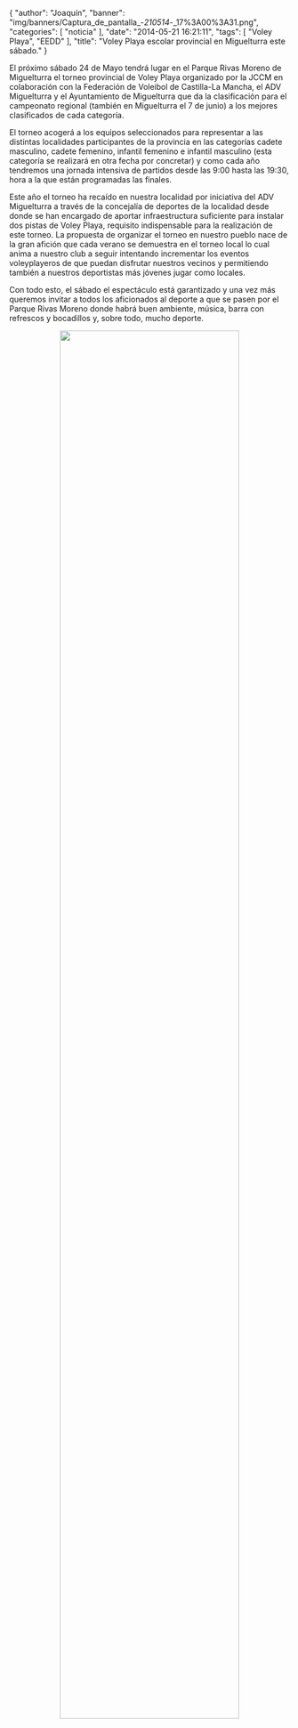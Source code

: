 {
  "author": "Joaquín", 
  "banner": "img/banners/Captura_de_pantalla_-_210514_-_17%3A00%3A31.png", 
  "categories": [
    "noticia"
  ], 
  "date": "2014-05-21 16:21:11", 
  "tags": [
    "Voley Playa", 
    "EEDD"
  ], 
  "title": "Voley Playa escolar provincial en Miguelturra este sábado."
}

El próximo sábado 24 de Mayo tendrá lugar en el Parque Rivas Moreno de Miguelturra el torneo provincial de Voley Playa organizado por la JCCM en colaboración con la Federación de Voleibol de Castilla-La Mancha, el ADV Miguelturra y el Ayuntamiento de Miguelturra que da la clasificación para el campeonato regional (también en Miguelturra el 7 de junio) a los mejores clasificados de cada categoría.

El torneo acogerá a los equipos seleccionados para representar a las distintas localidades  participantes de la provincia en las categorías cadete masculino, cadete femenino, infantil femenino e infantil masculino (esta categoría se realizará en otra fecha por concretar) y como cada año tendremos una jornada intensiva de partidos desde las 9:00 hasta las 19:30, hora a la que están programadas las finales.

Este año el torneo ha recaído en nuestra localidad por iniciativa del ADV Miguelturra a través de la concejalía de deportes de la localidad desde donde se han encargado de aportar infraestructura suficiente para instalar dos pistas de Voley Playa, requisito indispensable para la realización de este torneo. La propuesta de organizar el torneo en nuestro pueblo nace de la gran afición que cada verano se demuestra en el torneo local lo cual anima a nuestro club a seguir intentando incrementar los eventos voleyplayeros de que puedan disfrutar nuestros vecinos y permitiendo también a nuestros deportistas más jóvenes jugar como locales.

Con todo esto, el sábado el espectáculo está garantizado y una vez más queremos invitar a todos los aficionados al deporte a que se pasen por el Parque Rivas Moreno donde habrá buen ambiente, música, barra con refrescos y bocadillos y, sobre todo, mucho deporte.

<center>
<a target="_new" href="http://www.advmiguelturra.org/img/banners/Captura%20de%20pantalla%20-%20210514%20-%2017%3A00%3A31.png"> 
<img width="80%" align="center" src="http://www.advmiguelturra.org/img/banners/Captura%20de%20pantalla%20-%20210514%20-%2017%3A00%3A31.png"/> </a>
</center>





